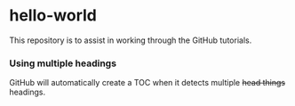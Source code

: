 # hello-world
This repository is to assist in working through the GitHub tutorials.
### Using multiple headings
GitHub will automatically create a TOC when it detects multiple ~~head things~~ headings.
